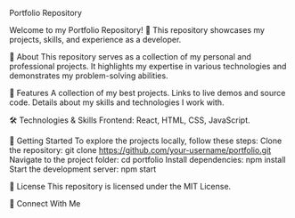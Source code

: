 Portfolio Repository

Welcome to my Portfolio Repository! 🚀 This repository showcases my projects, skills, and experience as a developer.

📌 About
This repository serves as a collection of my personal and professional projects. It highlights my expertise in various technologies and demonstrates my problem-solving abilities.

🎯 Features
A collection of my best projects.
Links to live demos and source code.
Details about my skills and technologies I work with.

🛠 Technologies & Skills
Frontend: React, HTML, CSS, JavaScript.

🚀 Getting Started
To explore the projects locally, follow these steps:
Clone the repository:
git clone https://github.com/your-username/portfolio.git
Navigate to the project folder:
cd portfolio
Install dependencies:
npm install
Start the development server:
npm start

📜 License
This repository is licensed under the MIT License.

🤝 Connect With Me
